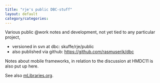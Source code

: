 ```yaml
---
title: "rje's public DBC-stuff"
layout: default
category/categories: 
---
```


Various public @work notes and development, not yet tied to any particular project, 
- versioned in svn at dbc: skuffe/rje/public
- also published via github: https://github.com/rasmuserik/dbc

Notes about mobile frameworks, in relation to the discussion at HMDC11 is also put up here.

See also [mLibraries.org](http://mLibraries.org).
